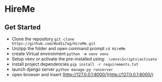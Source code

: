 ﻿# HireMe

## Get Started
- Clone the repository
```git clone https://github.com/HodIs7ag/HireMe.git```
- Unzipp the folder and open command prompt
```cd HireMe```
- create Virtual environment
  ```python -m venv venv```
- Setup venv or activate the pre-installed using:
```.\venv\Scripts\activate```
- install project dependencies
```pip install -r requirements.txt```
- launch django server
```python manage.py runserver```
- open browser and insert [http://127.0.0.1:8000/](http://127.0.0.1:8000/)
